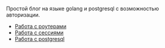 Простой блог на языке golang и postgresql с возможностью авторизации.
* [Работа с роутерами](https://github.com/gorilla/mux)
* [Работа с сессиями](https://github.com/gorilla/securecookie)
* [Работа с postgresql](https://github.com/lib/pq)
